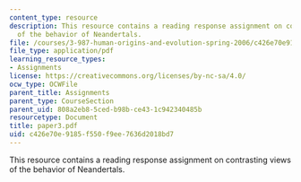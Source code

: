 ```yaml
---
content_type: resource
description: This resource contains a reading response assignment on contrasting views
  of the behavior of Neandertals.
file: /courses/3-987-human-origins-and-evolution-spring-2006/c426e70e9185f550f9ee7636d2018bd7_paper3.pdf
file_type: application/pdf
learning_resource_types:
- Assignments
license: https://creativecommons.org/licenses/by-nc-sa/4.0/
ocw_type: OCWFile
parent_title: Assignments
parent_type: CourseSection
parent_uid: 808a2eb8-5ced-b98b-ce43-1c942340485b
resourcetype: Document
title: paper3.pdf
uid: c426e70e-9185-f550-f9ee-7636d2018bd7
---
```

This resource contains a reading response assignment on contrasting views of the behavior of Neandertals.